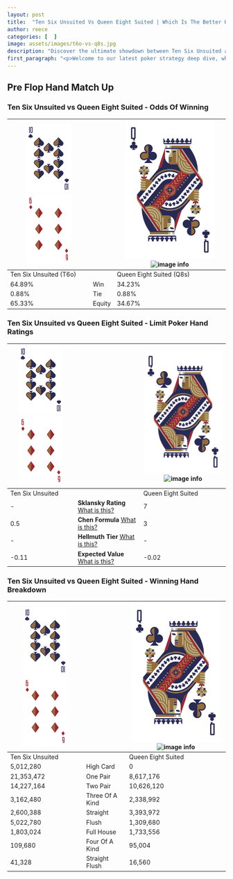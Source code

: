 ```yaml
---
layout: post
title:  "Ten Six Unsuited Vs Queen Eight Suited | Which Is The Better Hand In Poker? A Complete Guide"
author: reece
categories: [  ]
image: assets/images/t6o-vs-q8s.jpg
description: "Discover the ultimate showdown between Ten Six Unsuited and Queen Eight Suited in poker! Uncover the odds, strategies, and scenarios where one hand triumphs over the other. Get ready to up your poker game with this thrilling analysis."
first_paragraph: "<p>Welcome to our latest poker strategy deep dive, where we're pitting two distinct hands against each other in a high-stakes showdown: Ten Six Unsuited vs Queen Eight Suited.</p><p>In the dynamic world of poker, every decision counts, and knowing which hand holds the upper hand is key to your success at the table.</p><p>In this article, we'll dissect these two hands, explore the scenarios where one dominates the other, and equip you with the knowledge to make strategic choices that can tip the odds in your favor.</p><p>Get ready to unravel the intriguing dynamics of these poker hands and elevate your game to new heights.</p>"
---
```




[comment]: # (sp0)

## Pre Flop Hand Match Up

<div class="table hand-ratings" markdown="1"> 



### Ten Six Unsuited vs Queen Eight Suited - Odds Of Winning


    
| ![image info](assets/images/hand1/T.png) ![image info](assets/images/hand1/6o.png) |  | ![image info](assets/images/hand2/Q.png) ![image info](assets/images/hand2/8s.png) |
| -------- | -------- | -------- |
| Ten Six Unsuited (T6o) |  | Queen Eight Suited (Q8s) |
| 64.89% | Win | 34.23% |
| 0.88% | Tie | 0.88% |
| 65.33% | Equity | 34.67% |




[comment]: # (sp1)



### Ten Six Unsuited vs Queen Eight Suited - Limit Poker Hand Ratings


    
| ![image info](assets/images/hand1/T.png) ![image info](assets/images/hand1/6o.png) |  | ![image info](assets/images/hand2/Q.png) ![image info](assets/images/hand2/8s.png) |
| -------- | -------- | -------- |
| Ten Six Unsuited |  | Queen Eight Suited |
| - | **Sklansky Rating** [What is this?](/sklansky-rating-explained) | 7 |
| 0.5 | **Chen Formula** [What is this?](/chen-formula-explained) | 3 |
| - | **Hellmuth Tier** [What is this?](/Hellmuth-tier-explained) | - |
| -0.11 | **Expected Value** [What is this?](/expected-value-explained) | -0.02 |




[comment]: # (sp2)



### Ten Six Unsuited vs Queen Eight Suited - Winning Hand Breakdown


    
| ![image info](assets/images/hand1/T.png) ![image info](assets/images/hand1/6o.png) |  | ![image info](assets/images/hand2/Q.png) ![image info](assets/images/hand2/8s.png) |
| -------- | -------- | -------- |
| Ten Six Unsuited |  | Queen Eight Suited |
| 5,012,280 | High Card | 0 |
| 21,353,472 | One Pair | 8,617,176 |
| 14,227,164 | Two Pair | 10,626,120 |
| 3,162,480 | Three Of A Kind | 2,338,992 |
| 2,600,388 | Straight | 3,393,972 |
| 5,022,780 | Flush | 1,309,680 |
| 1,803,024 | Full House | 1,733,556 |
| 109,680 | Four Of A Kind | 95,004 |
| 41,328 | Straight Flush | 16,560 |




[comment]: # (sp3)



</div>

[comment]: # (sp4)



[comment]: # (sp5)

